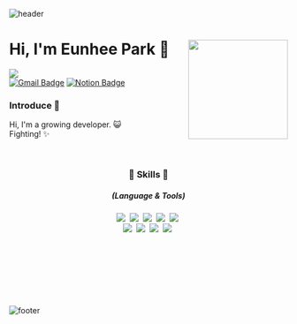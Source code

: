 
![header](https://capsule-render.vercel.app/api?type=waving&color=FBFBD8&height=200&section=header&text=EunHee%20Profile&fontSize=45)
<br/>
<!--
<h3>
&#127881;&nbsp; Hi there &#127881;
</h3>
-->
# Hi, I'm Eunhee Park 👋 <img align='right' src="https://github-readme-stats.vercel.app/api?username=jmjnssss" height="180"> 
<a href="https://hits.seeyoufarm.com"><img src="https://hits.seeyoufarm.com/api/count/incr/badge.svg?url=https%3A%2F%2Fgithub.com%2Fjmjnssss%2Fhit-counter&count_bg=%23FF797B&title_bg=%237C7C7C&icon=gradle.svg&icon_color=%23D5CFCF&title=hits&edge_flat=false"/></a><br/>
[![Gmail Badge](https://img.shields.io/badge/Gmail-D14836?style=flat&logo=Gmail&logoColor=white)](mailto:vjm333z@gmail.com)
[![Notion Badge](https://img.shields.io/badge/notion-blue?style=flat&logo=notion&logoColor=white)]()
<br/>
### Introduce &#129311;

<p>
Hi, I'm a growing developer. &#128570;<br/>
Fighting!&nbsp;&#10024;  
</p>
<br/>

<h3 align="center">
&#127873; Skills &#127873; 
</h3>
<h5  align="center"> (Language & Tools) </h5>
<p align="center">
<img src="https://img.shields.io/badge/-Java-yellow?style=flat-square&logo=Java&logoColor=white"/>&nbsp;
<img src="https://img.shields.io/badge/-JavaScript-orange?style=flat-square&logo=JavaScript&logoColor=white"/>&nbsp;
<img src="https://img.shields.io/badge/-Spring-ff69b4?style=flat-square&logo=Spring&logoColor=white"/>&nbsp;
<img src="https://img.shields.io/badge/-css-blue?style=flat-square&logo=Css3&logoColor=white"/>&nbsp;
<img src="https://img.shields.io/badge/-html5-blueviolet?style=flat-square&logo=html5&logoColor=white"/>&nbsp;
<br/>
<img src="https://img.shields.io/badge/-Tomcat-success?style=flat-square&logo=ApacheTomcat&logoColor=white"/>&nbsp;
<img src="https://img.shields.io/badge/-ORACLE-grey?style=flat-square&logo=Oracle&logoColor=white"/>&nbsp;
<img src="https://img.shields.io/badge/-Eclipse-critical?style=flat-square&logo=Eclipse&logoColor=white"/>&nbsp;
<img src="https://img.shields.io/badge/-VSCode-ff69b4?style=flat-square&logo=Visual Studio Code&logoColor=white"/>&nbsp;

  
<!--

<img src="https://img.shields.io/badge/-DBeaver-imformational?style=flat-square&logo=DBeaver&logoColor=white"/>&nbsp;
  <img src="https://img.shields.io/badge/Python-3766AB?style=flat-square&logo=Python&logoColor=white"/>&nbsp;
-->  
  
</p>

<!--
[![Top Langs](https://github-readme-stats.vercel.app/api/top-langs/?username=jmjnssss&layout=compact)](https://github.com/jmjnssss)
[![Hits](https://hits.seeyoufarm.com/api/count/incr/badge.svg?url=https%3A%2F%2Fgithub.com%2Fjmjnssss%2Fhit-counter&count_bg=%23FF797B&title_bg=%237C7C7C&icon=gradle.svg&icon_color=%23D5CFCF&title=hits&edge_flat=false)](https://hits.seeyoufarm.com)
-->





<p align="center">
 
</p>
<br/><br/><br/><br/>
<!--
[![Top Langs](https://github-readme-stats.vercel.app/api/top-langs/?username=jmjnssss&layout=compact)](https://github.com/jmjnssss)
-->
<br/><br/>














![footer](https://capsule-render.vercel.app/api?type=waving&color=CCFFCC&height=200&section=footer&fontSize=45)
<!--
<img src="https://capsule-render.vercel.app/api?type=wave&color=CCFFCC&height=200&section=footer&fontSize=90" />
-->























<!--
**jmjnssss/jmjnssss** is a ✨ _special_ ✨ repository because its `README.md` (this file) appears on your GitHub profile.

Here are some ideas to get you started:

- 🔭 I’m currently working on ...
- 🌱 I’m currently learning ...
- 👯 I’m looking to collaborate on ...
- 🤔 I’m looking for help with ...
- 💬 Ask me about ...
- 📫 How to reach me: ...
- 😄 Pronouns: ...
- ⚡ Fun fact: ...
-->

